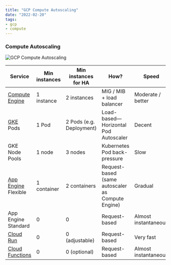 ```yaml
---
title: "GCP Compute Autoscaling"
date: "2022-02-20"
tags:
- gcp
- compute
---
```


### Compute Autoscaling

![GCP Compute Autoscaling](files/gcp_compute_autoscaling.svg)

| Service                                                | Min instances | Min instances for HA     | How?                                              | Speed                |
| ------------------------------------------------------ | ------------- | ------------------------ | ------------------------------------------------- | -------------------- |
| [Compute Engine](notes/GCP%20Compute%20Engine.md)      | 1 instance    | 2 instances              | MIG / MIB + load balancer                         | Moderate / better    |
| [GKE](notes/GCP%20Kubernetes%20Engine%20(GKE).md) Pods | 1 Pod         | 2 Pods (e.g. Deployment) | Load-based—Horizontal Pod Autoscaler              | Decent               |
| GKE Node Pools                                         | 1 node        | 3 nodes                  | Kubernetes Pod back-pressure                      | Slow                 |
| [App Engine](notes/GCP%20App%20Engine.md) Flexible     | 1 container   | 2 containers             | Request-based (same autoscaler as Compute Engine) | Gradual              |
| App Engine Standard                                    | 0             | 0                        | Request-based                                     | Almost instantaneous |
| [Cloud Run](notes/GCP%20Cloud%20Run.md)                | 0             | 0 (adjustable)           | Request-based                                     | Very fast            |
| [Cloud Functions](notes/GCP%20Cloud%20Functions.md)    | 0             | 0 (optional)             | Request-based                                     | Almost instantaneous |
